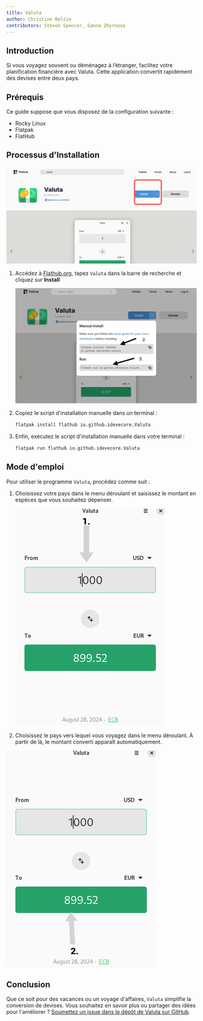 ```yaml
---
title: Valuta
author: Christine Belzie
contributors: Steven Spencer, Ganna Zhyrnova
---
```


## Introduction

Si vous voyagez souvent ou déménagez à l’étranger, facilitez votre planification financière avec Valuta. Cette application convertit rapidement des devises entre deux pays.

## Prérequis

Ce guide suppose que vous disposez de la configuration suivante :

- Rocky Linux
- Flatpak
- FlatHub

## Processus d'Installation

![Screenshot of the Valuta page on Flathub with the blue install button highlighted in a red square](images/01_valuta.png)

1. Accédez à [Flathub.org](https://flathub.org), tapez `Valuta` dans la barre de recherche et cliquez sur **Install**

    ![manual install script and run script](images/valuta-install.png)

2. Copiez le script d'installation manuelle dans un terminal :

    ```bash
    flatpak install flathub io.github.idevecore.Valuta
    ```

3. Enfin, exécutez le script d'installation manuelle dans votre terminal :

    ```bash
    flatpak run flathub io.github.idevecore.Valuta
    ```

## Mode d'emploi

Pour utiliser le programme `Valuta`, procédez comme suit :

1. Choisissez votre pays dans le menu déroulant et saisissez le montant en espèces que vous souhaitez dépenser.

    ![Screenshot of Valuta app showing 1000 USD in the input field, with a grey arrow pointing down to a grey box showing 1000 USD](images/02_valuta.png)

2. Choisissez le pays vers lequel vous voyagez dans le menu déroulant. À partir de là, le montant converti apparaît automatiquement.

![Screenshot showing a grey arrow pointing upward to a green box displaying the converted amount, 899.52 EUR](images/03_valuta.png)

## Conclusion

Que ce soit pour des vacances ou un voyage d'affaires, `Valuta` simplifie la conversion de devises. Vous souhaitez en savoir plus ou partager des idées pour l'améliorer ? [Soumettez un issue dans le dépôt de Valuta sur GitHub](https://github.com/ideveCore/valuta/issues).
